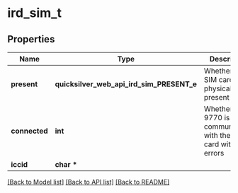 # ird_sim_t

## Properties
Name | Type | Description | Notes
------------ | ------------- | ------------- | -------------
**present** | **quicksilver_web_api_ird_sim_PRESENT_e** | Whether the SIM card is physically present | 
**connected** | **int** | Whether the 9770 is communicating with the SIM card without errors | 
**iccid** | **char \*** |  | 

[[Back to Model list]](../README.md#documentation-for-models) [[Back to API list]](../README.md#documentation-for-api-endpoints) [[Back to README]](../README.md)



